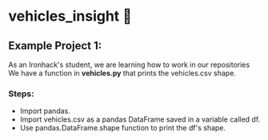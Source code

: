 # vehicles_insight :blue_car:

## Example Project 1: 

As an Ironhack's student, we are learning how to work in our repositories
We have a function in **vehicles.py** that prints the vehicles.csv shape.

### Steps:

- Import pandas.
- Import vehicles.csv as a pandas DataFrame saved in a variable called df. 
- Use pandas.DataFrame.shape function to print the df's shape. 

